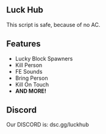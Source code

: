 ## Luck Hub
This script is safe, because of no AC.
## Features
- Lucky Block Spawners
- Kill Person
- FE Sounds
- Bring Person
- Kill On Touch
- **AND MORE!**
## Discord
Our DISCORD is: dsc.gg/luckhub
